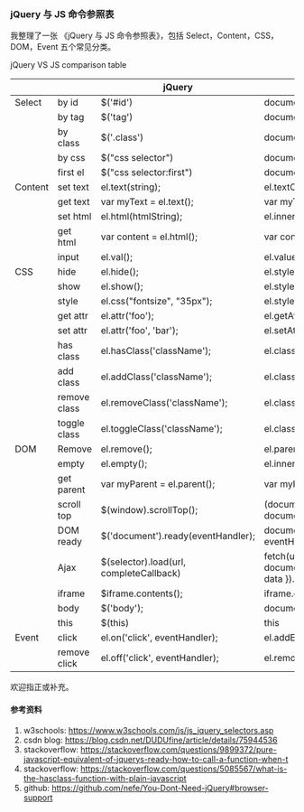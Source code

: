 ### jQuery 与 JS 命令参照表

我整理了一张 《jQuery 与 JS 命令参照表》，包括 Select，Content，CSS，DOM，Event 五个常见分类。

jQuery VS JS comparison table

|         |              | jQuery                                  | JS                                                                                                                             |
|---------|--------------|-----------------------------------------|--------------------------------------------------------------------------------------------------------------------------------|
| Select  | by id        | $('#id')                                | document.getElementById('id')                                                                                                  |
|         | by tag       | $('tag')                                | document.getElementsByTagName('tag')                                                                                           |
|         | by class     | $('.class')                             | document.getElementsByClassName("class");                                                                                      |
|         | by css       | $("css selector")                       | document.querySelectorAll("css selector")                                                                                      |
|         | first el     | $("css selector:first")                  | document.querySelector("css selector")                                                                                         |
| Content | set text     | el.text(string);                        | el.textContent = string;                                                                                                       |
|         | get text     | var myText = el.text();                 | var myText = el.textContent                                                                                                    |
|         | set html     | el.html(htmlString);                    | el.innerHTML = htmlString;                                                                                                     |
|         | get html     | var content = el.html();                | var content = el.innerHTML;                                                                                                    |
|         | input        | el.val();                               | el.value;                                                                                                                      |
| CSS     | hide         | el.hide();                              | el.style.display = "none";                                                                                                     |
|         | show         | el.show();                              | el.style.display = "";                                                                                                         |
|         | style        | el.css("fontsize", "35px");             | el.style.fontSize = "35px";                                                                                                    |
|         | get attr     | el.attr('foo');                         | el.getAttribute('foo');                                                                                                        |
|         | set attr     | el.attr('foo', 'bar');                  | el.setAttribute('foo', 'bar');                                                                                                 |
|         | has class    | el.hasClass('className');               | el.classList.contains('className')                                                                                             |
|         | add class    | el.addClass('className');               | el.classList.add('className');                                                                                                 |
|         | remove class | el.removeClass('className');            | el.classList.remove('className');                                                                                              |
|         | toggle class | el.toggleClass('className');            | el.classList.toggle('className');                                                                                              |
| DOM     | Remove       | el.remove();                            | el.parentNode.removeChild(el);                                                                                                 |
|         | empty        | el.empty();                             | el.innerHTML = null;                                                                                                           |
|         | get parent   | var myParent = el.parent();             | var myParent = el.parentNode;                                                                                                  |
|         | scroll top   | $(window).scrollTop();                  | (document.documentElement && document.documentElement.scrollTop) || document.body.scrollTop;                                   |
|         | DOM ready    | $('document').ready(eventHandler);      | document.addEventListener('DOMContentLoaded', eventHandler);                                                                   |
|         | Ajax         | $(selector).load(url, completeCallback) | fetch(url).then(data => data.text() ).then(data=>{ document.querySelector(selector).innerHTML = data }).then(completeCallback) |
|         | iframe       | $iframe.contents();                     | iframe.contentDocument;                                                                                                        |
|         | body         | $('body');                              | document.body;                                                                                                                 |
|         | this         | $(this)                                 | this                                                                                                                           |
| Event   | click        | el.on('click', eventHandler);           | el.addEventListener('click', eventHandler);                                                                                    |
|         | remove click | el.off('click', eventHandler);          | el.removeEventListener('click', eventHandler);                                                                                 |


欢迎指正或补充。

#### 参考资料
1. w3schools: https://www.w3schools.com/js/js_jquery_selectors.asp 
2. csdn blog: https://blog.csdn.net/DUDUfine/article/details/75944536 
3. stackoverflow: https://stackoverflow.com/questions/9899372/pure-javascript-equivalent-of-jquerys-ready-how-to-call-a-function-when-t
4. stackoverflow: https://stackoverflow.com/questions/5085567/what-is-the-hasclass-function-with-plain-javascript 
5. github: https://github.com/nefe/You-Dont-Need-jQuery#browser-support
